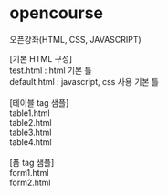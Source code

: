 # opencourse
오픈강좌(HTML, CSS, JAVASCRIPT)

[기본 HTML 구성]<br>
test.html : html 기본 틀<br>
default.html : javascript, css 사용 기본 틀<br>
<br>
[테이블 tag 샘플]<br>
table1.html<br>
table2.html<br>
table3.html<br>
table4.html<br>
<br>
[폼 tag 샘플]<br>
form1.html<br>
form2.html<br>
<br>
